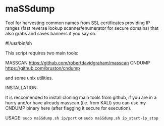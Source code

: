 # maSSdump
Tool for harvesting common names from SSL certificates providing IP ranges (fast reverse lookup scanner/enumerator for secure domains) that also grabs and saves banners if you say so.

#!/usr/bin/sh

This script requires two main tools:

MASSCAN https://github.com/robertdavidgraham/masscan 
CNDUMP https://github.com/bruston/cndump 

and some unix utilities.

INSTALLATION:

It is reccomended to install cloning main tools from github,
if you are in a hurry and/or have already masscan (i.e. from KALI) you can use my CNDUMP binary here (after flagging it secure for execution).



USAGE: `sudo maSSdump.sh ip/port` or `sudo maSSdump.sh ip_start-ip_stop` 


